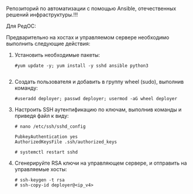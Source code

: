 Репозиторий по автоматизации с помощью Ansible, отечественных решений инфраструктуры.!!!

Для РедОС:

Предварительно на хостах и управляемом сервере необходимо выполнить следующие действия:

1) Установить необходимые пакеты:
   ``````
   #yum update -y; yum install -y sshd ansible python3
 
   ``````

2) Создать пользователя и добавить в группу wheel (sudo), выполнив команду:
   ``````
   #useradd deployer; passwd deployer; usermod -aG wheel deployer

   ``````

3) Настроить SSH аутентификацию по ключам, выполнив команды и приведя файл к виду:
    ``````
    # nano /etc/ssh/sshd_config

    PubkeyAuthentication yes
    AuthorizedKeysFile .ssh/authorized_keys

    # systemctl restart sshd
    ``````

4) Сгенерируйте RSA ключи на управляющем сервере, и отправить на управляемые хосты:
    ``````
    # ssh-keygen -t rsa
    # ssh-copy-id deployer@<ip_v4>
    ``````
